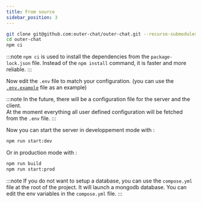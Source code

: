 ```yaml
---
title: From source
sidebar_position: 3
---
```


```bash
git clone git@github.com:outer-chat/outer-chat.git --recurse-submodules
cd outer-chat
npm ci
```

:::note
`npm ci` is used to install the dependencies from the `package-lock.json` file. Instead of the `npm install` command, it is faster and more reliable.
:::

Now edit the `.env` file to match your configuration. (you can use the [`.env.example`](.env.example) file as an example)

:::note
In the future, there will be a configuration file for the server and the client.  
At the moment everything all user defined configuration will be fetched from the `.env` file.
:::

Now you can start the server in developpement mode with :

```bash
npm run start:dev
```

Or in production mode with :

```bash
npm run build
npm run start:prod
```

:::note
If you do not want to setup a database, you can use the `compose.yml` file at the root of the project. It will launch a mongodb database. You can edit the env variables in the `compose.yml` file.
:::
